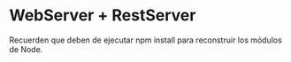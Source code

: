 # WebServer + RestServer

Recuerden que deben de ejecutar npm install para reconstruir los módulos de Node.


